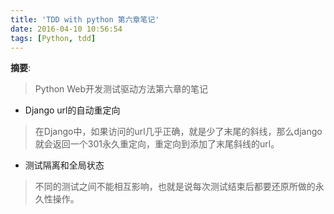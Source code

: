 ```yaml
---
title: 'TDD with python 第六章笔记'
date: 2016-04-10 10:56:54
tags: [Python, tdd]
---
```


__摘要__:

> Python Web开发测试驱动方法第六章的笔记


<!-- more -->
+ Django url的自动重定向
> 在Django中，如果访问的url几乎正确，就是少了末尾的斜线，那么django就会返回一个301永久重定向，重定向到添加了末尾斜线的url。
+ 测试隔离和全局状态
> 不同的测试之间不能相互影响，也就是说每次测试结束后都要还原所做的永久性操作。
